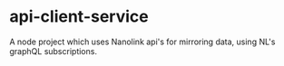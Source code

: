 # api-client-service
A node project which uses Nanolink api's for mirroring data, using NL's graphQL subscriptions.
